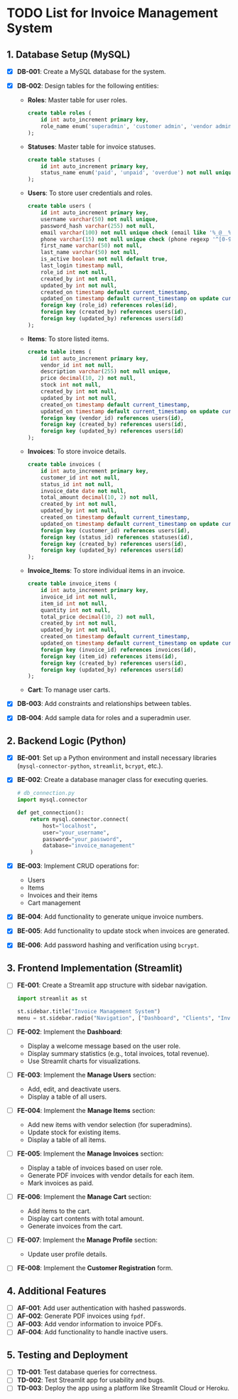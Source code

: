 # TODO List for Invoice Management System

## 1. Database Setup (MySQL)

- [x] **DB-001**: Create a MySQL database for the system.
- [x] **DB-002**: Design tables for the following entities:

  - **Roles**: Master table for user roles.

    ```sql
    create table roles (
        id int auto_increment primary key,
        role_name enum('superadmin', 'customer admin', 'vendor admin', 'customer', 'vendor') not null unique
    );
    ```

  - **Statuses**: Master table for invoice statuses.

    ```sql
    create table statuses (
        id int auto_increment primary key,
        status_name enum('paid', 'unpaid', 'overdue') not null unique
    );
    ```

  - **Users**: To store user credentials and roles.

    ```sql
    create table users (
        id int auto_increment primary key,
        username varchar(50) not null unique,
        password_hash varchar(255) not null,
        email varchar(100) not null unique check (email like '%_@__%.__%'),
        phone varchar(15) not null unique check (phone regexp '^[0-9]{10,15}$'),
        first_name varchar(50) not null,
        last_name varchar(50) not null,
        is_active boolean not null default true,
        last_login timestamp null,
        role_id int not null,
        created_by int not null,
        updated_by int not null,
        created_on timestamp default current_timestamp,
        updated_on timestamp default current_timestamp on update current_timestamp,
        foreign key (role_id) references roles(id),
        foreign key (created_by) references users(id),
        foreign key (updated_by) references users(id)
    );
    ```

  - **Items**: To store listed items.

    ```sql
    create table items (
        id int auto_increment primary key,
        vendor_id int not null,
        description varchar(255) not null unique,
        price decimal(10, 2) not null,
        stock int not null,
        created_by int not null,
        updated_by int not null,
        created_on timestamp default current_timestamp,
        updated_on timestamp default current_timestamp on update current_timestamp,
        foreign key (vendor_id) references users(id),
        foreign key (created_by) references users(id),
        foreign key (updated_by) references users(id)
    );
    ```

  - **Invoices**: To store invoice details.

    ```sql
    create table invoices (
        id int auto_increment primary key,
        customer_id int not null,
        status_id int not null,
        invoice_date date not null,
        total_amount decimal(10, 2) not null,
        created_by int not null,
        updated_by int not null,
        created_on timestamp default current_timestamp,
        updated_on timestamp default current_timestamp on update current_timestamp,
        foreign key (customer_id) references users(id),
        foreign key (status_id) references statuses(id),
        foreign key (created_by) references users(id),
        foreign key (updated_by) references users(id)
    );
    ```

  - **Invoice_Items**: To store individual items in an invoice.

    ```sql
    create table invoice_items (
        id int auto_increment primary key,
        invoice_id int not null,
        item_id int not null,
        quantity int not null,
        total_price decimal(10, 2) not null,
        created_by int not null,
        updated_by int not null,
        created_on timestamp default current_timestamp,
        updated_on timestamp default current_timestamp on update current_timestamp,
        foreign key (invoice_id) references invoices(id),
        foreign key (item_id) references items(id),
        foreign key (created_by) references users(id),
        foreign key (updated_by) references users(id)
    );
    ```

  - **Cart**: To manage user carts.

- [x] **DB-003**: Add constraints and relationships between tables.
- [x] **DB-004**: Add sample data for roles and a superadmin user.

## 2. Backend Logic (Python)

- [x] **BE-001**: Set up a Python environment and install necessary libraries (`mysql-connector-python`, `streamlit`, `bcrypt`, etc.).
- [x] **BE-002**: Create a database manager class for executing queries.

  ```python
  # db_connection.py
  import mysql.connector

  def get_connection():
      return mysql.connector.connect(
          host="localhost",
          user="your_username",
          password="your_password",
          database="invoice_management"
      )
  ```

- [x] **BE-003**: Implement CRUD operations for:
  - Users
  - Items
  - Invoices and their items
  - Cart management
- [x] **BE-004**: Add functionality to generate unique invoice numbers.
- [x] **BE-005**: Add functionality to update stock when invoices are generated.
- [x] **BE-006**: Add password hashing and verification using `bcrypt`.

## 3. Frontend Implementation (Streamlit)

- [ ] **FE-001**: Create a Streamlit app structure with sidebar navigation.

  ```python
  import streamlit as st

  st.sidebar.title("Invoice Management System")
  menu = st.sidebar.radio("Navigation", ["Dashboard", "Clients", "Invoices", "Manage Users", "Manage Items", "Manage Cart", "Manage Profile"])
  ```

- [ ] **FE-002**: Implement the **Dashboard**:
  - Display a welcome message based on the user role.
  - Display summary statistics (e.g., total invoices, total revenue).
  - Use Streamlit charts for visualizations.

- [ ] **FE-003**: Implement the **Manage Users** section:
  - Add, edit, and deactivate users.
  - Display a table of all users.

- [ ] **FE-004**: Implement the **Manage Items** section:
  - Add new items with vendor selection (for superadmins).
  - Update stock for existing items.
  - Display a table of all items.

- [ ] **FE-005**: Implement the **Manage Invoices** section:
  - Display a table of invoices based on user role.
  - Generate PDF invoices with vendor details for each item.
  - Mark invoices as paid.

- [ ] **FE-006**: Implement the **Manage Cart** section:
  - Add items to the cart.
  - Display cart contents with total amount.
  - Generate invoices from the cart.

- [ ] **FE-007**: Implement the **Manage Profile** section:
  - Update user profile details.

- [ ] **FE-008**: Implement the **Customer Registration** form.

## 4. Additional Features

- [ ] **AF-001**: Add user authentication with hashed passwords.
- [ ] **AF-002**: Generate PDF invoices using `fpdf`.
- [ ] **AF-003**: Add vendor information to invoice PDFs.
- [ ] **AF-004**: Add functionality to handle inactive users.

## 5. Testing and Deployment

- [ ] **TD-001**: Test database queries for correctness.
- [ ] **TD-002**: Test Streamlit app for usability and bugs.
- [ ] **TD-003**: Deploy the app using a platform like Streamlit Cloud or Heroku.
